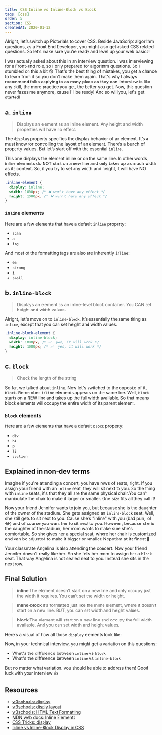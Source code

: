 ```yaml
---
title: CSS Inline vs Inline-Block vs Block
tags: [css]
order: 5
section: CSS
createdAt: 2020-01-12
---
```


Alright, let’s switch up Pictorials to cover CSS. Beside JavaScript algorithm questions, as a Front End Developer, you might also get asked CSS related questions. So let’s make sure you’re ready and level up your web basics!

I was actually asked about this in an interview question. I was interviewing for a Front-end role, so I only prepared for algorithm questions. So I stumbled on this a bit 😰 That's the best thing of mistakes, you get a chance to learn from it so you don't make them again. That's why I always recommend folks applying to as many place as they can. Interview is like any skill, the more practice you get, the better you get. Now, this question never fazes me anymore, cause I'll be ready! And so will you, let's get started!

<markdown-toc :hidden="false"></markdown-toc>

## a. `inline`

> Displays an element as an inline element. Any height and width properties will have no effect.

<markdown-image name="display-inline"></markdown-image>

The `display` property specifics the display behavior of an element. It’s a must know for controlling the layout of an element. There’s a bunch of property values. But let’s start off with the essential `inline`.

This one displays the element inline or on the same line. In other words, inline elements do NOT start on a new line and only takes up as much width as its content. So, if you try to set any width and height, it will have NO effects.

```css
.inline-element {
  display: inline;
  width: 1000px; /* ❌ won't have any effect */
  height: 1000px; /* ❌ won't have any effect */
}
```

### `inline` elements

Here are a few elements that have a default `inline` property:

- `span`
- `a`
- `img`

And most of the formatting tags are also are inherently `inline`:

- `em`
- `strong`
- `i`
- `small`

## b. `inline-block`

> Displays an element as an inline-level block container. You CAN set height and width values.

<markdown-image name="display-inline-block"></markdown-image>

Alright, let's move on to `inline-block`. It’s essentially the same thing as `inline`, except that you can set height and width values.

```css
.inline-block-element {
  display: inline-block;
  width: 1000px; /* ✅  yes, it will work */
  height: 1000px; /* ✅  yes, it will work */
}
```

## c. `block`

> Check the length of the string

<markdown-image name="display-block"></markdown-image>

So far, we talked about `inline`. Now let's switched to the opposite of it, `block`. Remember `inline` elements appears on the same line. Well, `block` starts on a NEW line and takes up the full width available. So that means block elements will occupy the entire width of its parent element.

### `block` elements

Here are a few elements that have a default `block` property:

- `div`
- `h1`
- `p`
- `li`
- `section`

## Explained in non-dev terms

Imagine if you're attending a concert, you have rows of seats, right. If you assign your friend with an `inline` seat, they will sit next to you. So the thing with `inline` seats, it's that they all are the same physical chair.You can't manipulate the chair to make it larger or smaller. One size fits all they call it!

Now your friend Jennifer wants to join you, but because she is the daughter of the owner of the stadium. She gets assigned an `inline-block` seat. Well, she still gets to sit next to you. Cause she's "inline" with you (bad pun, lol 😂) and of course you want her to sit next to you. However, because she is the daughter of the stadium, her mom wants to make sure she's comfortable. So she gives her a special seat, where her chair is customized and can be adjusted to make it bigger or smaller. Nepotism at its finest 🤫

Your classmate Angelina is also attending the concert. Now your friend Jennifer doesn't really like her. So she tells her mom to assign her a `block` seat. That way Angelina is not seated next to you. Instead she sits in the next row.

## Final Solution

> **inline** The element doesn’t start on a new line and only occupy just the width it requires. You can’t set the width or height.

> **inline-block** It’s formatted just like the inline element, where it doesn’t start on a new line. BUT, you can set width and height values.

> **block** The element will start on a new line and occupy the full width available. And you can set width and height values.

<markdown-image name="definition"></markdown-image>

Here's a visual of how all those `display` elements look like:

<markdown-image name="diagram"></markdown-image>

Now, in your technical interview, you might get a variation on this questions:

- What's the difference between `inline` vs `block`
- What's the difference between `inline` vs `inline-block`

But no matter what variation, you should be able to address them! Good luck with your interview 👍

## Resources

- [w3schools: display](https://www.w3schools.com/cssref/pr_class_display.asp)
- [w3schools: disply layout](https://www.w3schools.com/css/css_display_visibility.asp)
- [w3schools: HTML Text Formatting](https://www.w3schools.com/html/html_formatting.asp)
- [MDN web docs: Inline Elements](https://developer.mozilla.org/en-US/docs/Web/HTML/Inline_elements)
- [CSS Tricks: display](https://css-tricks.com/almanac/properties/d/display/)
- [Inline vs Inline-Block Display in CSS](https://alligator.io/css/display-inline-vs-inline-block/)
